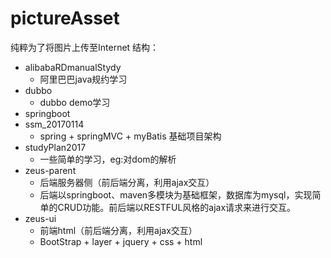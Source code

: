 # pictureAsset
纯粹为了将图片上传至Internet
结构：
* alibabaRDmanualStydy 
   *  阿里巴巴java规约学习
* dubbo 
    * dubbo demo学习
* springboot
* ssm_20170114
    * spring + springMVC + myBatis 基础项目架构
* studyPlan2017
    * 一些简单的学习，eg:对dom的解析
* zeus-parent
    * 后端服务器侧（前后端分离，利用ajax交互）
    * 后端以springboot、maven多模块为基础框架，数据库为mysql，实现简单的CRUD功能。前后端以RESTFUL风格的ajax请求来进行交互。
* zeus-ui
    * 前端html（前后端分离，利用ajax交互）
    * BootStrap + layer + jquery + css + html